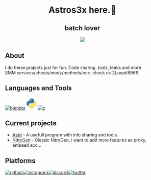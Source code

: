 <div align="center">
  
# Astros3x here.💫
## batch lover
 <img src="https://discord.c99.nl/widget/theme-2/658616710739263528.png"></img>

</div>

## About
I do these projects just for fun. Code sharing, toolz, leaks and more. <br> 
SMM services/cheats/modz/methods/ecc. check ds 2Loop#6969.

## Languages and Tools

<p align="left"><a href="https://www.blender.org/" target="_blank" rel="noreferrer"><img src="https://download.blender.org/branding/community/blender_community_badge_white.svg" alt="blender" width="40" height="40"/></a><a href="https://www.python.org" target="_blank" rel="noreferrer"><img src="https://raw.githubusercontent.com/devicons/devicon/master/icons/python/python-original.svg" alt="python" width="40" height="40"/></a><a href="https://www.open-std.org/jtc1/sc22/wg14/" target="_blank" rel="norefferrer"><img src="https://wallpapercave.com/wp/wp4521293.png" alt="c" width="40" height="40"/></a></p>

## Current projects
* [Astri](https://github.com/astros3x/Astri) - A usefull program with info sharing and tools.
* [NitroGen](https://github.com/astros3x/Nitro-generator) - Classic NitroGen, i want to add more features as proxy, embeed ecc...

## Platforms

<p align="left"><a href="https://github.com/astros3x" target="_blank" rel="noreferrer"><img src="https://cdn.jsdelivr.net/npm/simple-icons@3.0.1/icons/github.svg" alt="github" width="40" height="40"/></a><a href="https://www.instagram.com/astros3x/" target="_blank" rel="noreferrer"><img src="https://cdn.jsdelivr.net/npm/simple-icons@3.0.1/icons/instagram.svg" alt="instagram" width="40" height="40"/></a><a href="https://discord.gg/XnRjFmgPYz" target="_blank" rel="noreferrer"><img src="https://cdn.jsdelivr.net/npm/simple-icons@3.0.1/icons/discord.svg" alt="discord" width="40" height="40"/></a><a href="https://twitter.com/astros3x" target="_blank" rel="noreferrer"><img src="https://cdn.jsdelivr.net/npm/simple-icons@3.0.1/icons/twitter.svg" alt="twitter" width="40" height="40"/></a></p>
